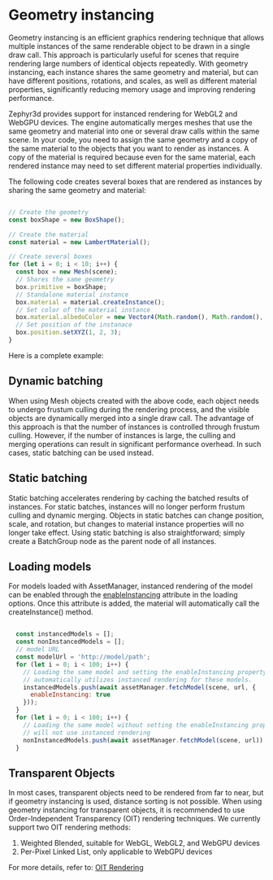 # Geometry instancing

Geometry instancing is an efficient graphics rendering technique that allows multiple instances
of the same renderable object to be drawn in a single draw call. This approach is particularly
useful for scenes that require rendering large numbers of identical objects repeatedly. With geometry
instancing, each instance shares the same geometry and material, but can have different positions,
rotations, and scales, as well as different material properties, significantly reducing memory usage
and improving rendering performance.

Zephyr3d provides support for instanced rendering for WebGL2 and WebGPU devices. The engine automatically
merges meshes that use the same geometry and material into one or several draw calls within the same scene.
In your code, you need to assign the same geometry and a copy of the same material to the objects that you
want to render as instances. A copy of the material is required because even for the same material, each
rendered instance may need to set different material properties individually.

The following code creates several boxes that are rendered as instances by sharing the same geometry and material:

```javascript

// Create the geometry
const boxShape = new BoxShape();

// Create the material
const material = new LambertMaterial();

// Create several boxes
for (let i = 0; i < 10; i++) {
  const box = new Mesh(scene);
  // Shares the same geometry
  box.primitive = boxShape;
  // Standalone material instance
  box.material = material.createInstance();
  // Set color of the material instance
  box.material.albedoColor = new Vector4(Math.random(), Math.random(), Math.random(), 1);
  // Set position of the instanace
  box.position.setXYZ(1, 2, 3);
}

```

Here is a complete example:

<div class="showcase" case="tut-44"></div>

## Dynamic batching

When using Mesh objects created with the above code, each object needs to undergo frustum culling
during the rendering process, and the visible objects are dynamically merged into a single draw
call. The advantage of this approach is that the number of instances is controlled through frustum
culling. However, if the number of instances is large, the culling and merging operations can result
in significant performance overhead. In such cases, static batching can be used instead.

## Static batching

Static batching accelerates rendering by caching the batched results of instances. For static batches,
instances will no longer perform frustum culling and dynamic merging. Objects in static batches can
change position, scale, and rotation, but changes to material instance properties will no longer take
effect. Using static batching is also straightforward; simply create a BatchGroup node as the parent
node of all instances.

<div class="showcase" case="tut-45"></div>

## Loading models

For models loaded with AssetManager, instanced rendering of the model can be enabled through the
[enableInstancing](/doc/markdown/./scene.modelfetchoptions) attribute in the loading options. Once
this attribute is added, the material will automatically call the createInstance() method.

```javascript

  const instancedModels = [];
  const nonInstancedModels = [];
  // model URL
  const modelUrl = 'http://model/path';
  for (let i = 0; i < 100; i++) {
    // Loading the same model and setting the enableInstancing property to true
    // automatically utilizes instanced rendering for these models.
    instancedModels.push(await assetManager.fetchModel(scene, url, {
      enableInstancing: true
    }));
  }
  for (let i = 0; i < 100; i++) {
    // Loading the same model without setting the enableInstancing property to true
    // will not use instanced rendering
    nonInstancedModels.push(await assetManager.fetchModel(scene, url));
  }

```

## Transparent Objects

In most cases, transparent objects need to be rendered from far to near, but if geometry instancing is used,
distance sorting is not possible. When using geometry instancing for transparent objects, it is recommended
to use Order-Independent Transparency (OIT) rendering techniques. We currently support two OIT rendering methods:

1. Weighted Blended, suitable for WebGL, WebGL2, and WebGPU devices
2. Per-Pixel Linked List, only applicable to WebGPU devices

For more details, refer to: [OIT Rendering](en/oit.md)
